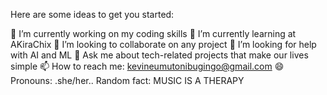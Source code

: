 Here are some ideas to get you started:

🔭 I’m currently working on my coding skills
🌱 I’m currently learning at AKiraChix
👯 I’m looking to collaborate on any project
🤔 I’m looking for help with AI and ML
💬 Ask me about tech-related projects that make our lives simple
📫 How to reach me: kevineumutonibugingo@gmail.com
😄 Pronouns: .she/her..
Random fact: MUSIC IS A THERAPY

<!---
esthernkariuki/esthernkariuki is a ✨ special ✨ repository because its `README.md` (this file) appears on your GitHub profile.
You can click the Preview link to take a look at your changes.
--->
